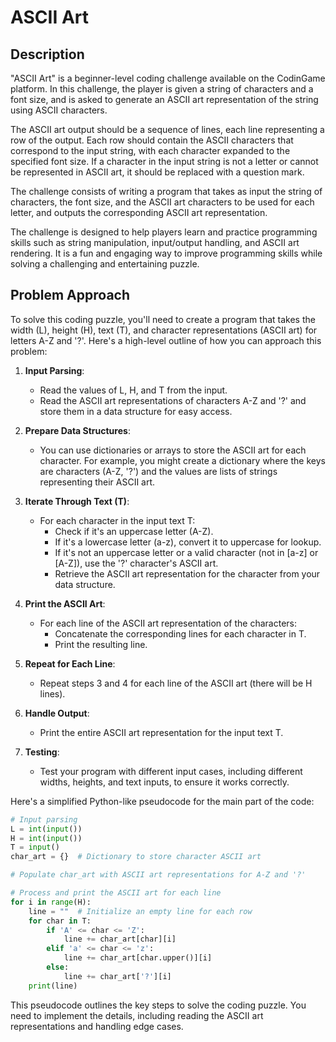 # ASCII Art

## Description

"ASCII Art" is a beginner-level coding challenge available on the CodinGame platform. In this challenge, the player is given a string of characters and a font size, and is asked to generate an ASCII art representation of the string using ASCII characters.

The ASCII art output should be a sequence of lines, each line representing a row of the output. Each row should contain the ASCII characters that correspond to the input string, with each character expanded to the specified font size. If a character in the input string is not a letter or cannot be represented in ASCII art, it should be replaced with a question mark.

The challenge consists of writing a program that takes as input the string of characters, the font size, and the ASCII art characters to be used for each letter, and outputs the corresponding ASCII art representation.

The challenge is designed to help players learn and practice programming skills such as string manipulation, input/output handling, and ASCII art rendering. It is a fun and engaging way to improve programming skills while solving a challenging and entertaining puzzle.

## Problem Approach

To solve this coding puzzle, you'll need to create a program that takes the width (L), height (H), text (T), and character representations (ASCII art) for letters A-Z and '?'. Here's a high-level outline of how you can approach this problem:

1. **Input Parsing**:
   - Read the values of L, H, and T from the input.
   - Read the ASCII art representations of characters A-Z and '?' and store them in a data structure for easy access.

2. **Prepare Data Structures**:
   - You can use dictionaries or arrays to store the ASCII art for each character. For example, you might create a dictionary where the keys are characters (A-Z, '?') and the values are lists of strings representing their ASCII art.

3. **Iterate Through Text (T)**:
   - For each character in the input text T:
     - Check if it's an uppercase letter (A-Z).
     - If it's a lowercase letter (a-z), convert it to uppercase for lookup.
     - If it's not an uppercase letter or a valid character (not in [a-z] or [A-Z]), use the '?' character's ASCII art.
     - Retrieve the ASCII art representation for the character from your data structure.

4. **Print the ASCII Art**:
   - For each line of the ASCII art representation of the characters:
     - Concatenate the corresponding lines for each character in T.
     - Print the resulting line.

5. **Repeat for Each Line**:
   - Repeat steps 3 and 4 for each line of the ASCII art (there will be H lines).

6. **Handle Output**:
   - Print the entire ASCII art representation for the input text T.

7. **Testing**:
   - Test your program with different input cases, including different widths, heights, and text inputs, to ensure it works correctly.

Here's a simplified Python-like pseudocode for the main part of the code:

```python
# Input parsing
L = int(input())
H = int(input())
T = input()
char_art = {}  # Dictionary to store character ASCII art

# Populate char_art with ASCII art representations for A-Z and '?'

# Process and print the ASCII art for each line
for i in range(H):
    line = ""  # Initialize an empty line for each row
    for char in T:
        if 'A' <= char <= 'Z':
            line += char_art[char][i]
        elif 'a' <= char <= 'z':
            line += char_art[char.upper()][i]
        else:
            line += char_art['?'][i]
    print(line)
```

This pseudocode outlines the key steps to solve the coding puzzle. You need to implement the details, including reading the ASCII art representations and handling edge cases.
